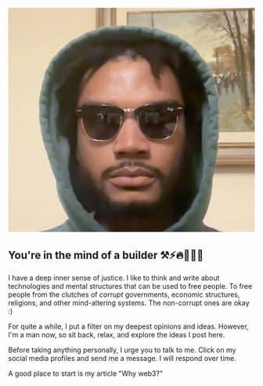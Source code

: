 ![1and0](media/photo.png)
## You're in the mind of a builder ⚒️⚡️🔥🌊💨💫
I have a deep inner sense of justice. I like to think and write about technologies and mental structures that can be used to free people. To free people from the clutches of *corrupt* governments, economic structures, religions, and other mind-altering systems. The non-corrupt ones are okay :)

For quite a while, I put a filter on my deepest opinions and ideas. However, I'm a man now, so sit back, relax, and explore the ideas I post here.

Before taking anything personally, I urge you to talk to me. Click on my social media profiles and send me a message. I will respond over time. 

A good place to start is my article "Why web3?"